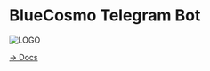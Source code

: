 # BlueCosmo Telegram Bot

![LOGO](https://2355264078-files.gitbook.io/~/files/v0/b/gitbook-x-prod.appspot.com/o/spaces%2FdwBrmzTl9eNUzRsdnyEz%2Fuploads%2FUJ2aRXxmWd5L9gRgVqXS%2Fbc-tg.png?alt=media&token=d0a5119c-967d-45ed-94fa-13322c2111e8)

[→ Docs](https://dzatona.gitbook.io/bluecosmo-telegram-bot/)